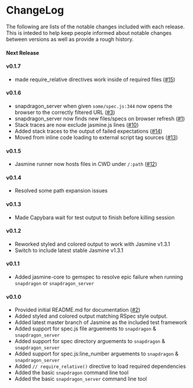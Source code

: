 # ChangeLog

The following are lists of the notable changes included with each release.
This is inteded to help keep people informed about notable changes between
versions as well as provide a rough history.

#### Next Release

#### v0.1.7

* made require_relative directives work inside of required files
  ([\#15](http://github.com/reachlocal/snapdragon/issues/15))

#### v0.1.6

* snapdragon_server when given `some/spec.js:344` now opens the browser to the
  correctly filtered URL
  ([\#3](http://github.com/reachlocal/snapdragon/issues/3))
* snapdragon_server now finds new files/specs on browser refresh
  ([\#1](http://github.com/reachlocal/snapdragon/issues/1))
* Stack traces are now exclude jasmine.js lines
  ([\#10](http://github.com/reachlocal/snapdragon/issues/10))
* Added stack traces to the output of failed expectations
  ([\#14](http://github.com/reachlocal/snapdragon/issues/14))
* Moved from inline code loading to external script tag sources
  ([\#13](http://github.com/reachlocal/snapdragon/issues/13))

#### v0.1.5

* Jasmine runner now hosts files in CWD under `/:path`
  ([\#12](http://github.com/reachlocal/snapdragon/issues/12))

#### v0.1.4

* Resolved some path expansion issues

#### v0.1.3

* Made Capybara wait for test output to finish before killing session

#### v0.1.2

* Reworked styled and colored output to work with Jasmine v1.3.1
* Switch to include latest stable Jasmine v1.3.1

#### v0.1.1

* Added jasmine-core to gemspec to resolve epic failure when running
  `snapdragon` or `snapdragon_server`

#### v0.1.0

* Provided initial README.md for documentation
  ([\#2](http://github.com/reachlocal/snapdragon/issues/2))
* Added styled and colored output matching RSpec style output.
* Added latest master branch of Jasmine as the included test framework
* Added support for spec.js file arguements to `snapdragon` &
  `snapdragon_server`
* Added support for spec directory arguements to `snapdragon` &
  `snapdragon_server`
* Added support for spec.js:line_number arguements to `snapdragon` &
  `snapdragon_server`
* Added `// require_relative()` directive to load required dependencies
* Added the basic `snapdragon` command line tool
* Added the basic `snapdragon_server` command line tool

